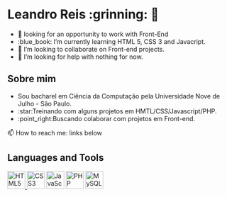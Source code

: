 <h1> Leandro Reis :grinning: 👋</h1>
<ul>
<li>🔭 looking for an opportunity to work with Front-End</li> 
<li> :blue_book: I’m currently learning HTML 5, CSS 3 and Javacript.</li>
<li> 👯 I’m looking to collaborate on Front-end projects.</li>
<li> 🤔 I’m looking for help with nothing for now.</li>
</ul>

<h2>Sobre mim</h2>

<ul>
<li>Sou bacharel em Ciência da Computação pela Universidade Nove de Julho - São Paulo.</li>
<li>:star:Treinando com alguns projetos em HMTL/CSS/Javascript/PHP.</li>
<li>:point_right:Buscando colaborar com projetos em Front-end.</li>
</ul>

<p>📫 How to reach me: links below<p>

<h2>Languages and Tools</h2>
<div>
<a href="https://developer.mozilla.org/pt-BR/docs/orphaned/Web/Guide/HTML/HTML5" target="_blank"><img src="https://logonoid.com/images/thumbs/html5-logo.png" width=40 alt="HTML5 Logo" </a>
<a href="https://developer.mozilla.org/pt-BR/docs/Web/CSS" target="_blank"><img src="https://logonoid.com/images/thumbs/css3-logo.png" width=40  alt="CSS3 Logo" /></a>
<a href="https://developer.mozilla.org/en-US/docs/Web/JavaScript" target="_blank"><img src="https://logonoid.com/images/thumbs/javascript-logo.png" width=40  alt="JavaScript Logo" /></a>
 <a href="https://www.php.net/" target="_blank"><img src="https://logonoid.com/images/thumbs/php-logo.jpg" width=40 alt="PHP Logo" /></a>
 <a href="https://www.mysql.com/" target="_blank"><img src="https://logonoid.com/images/thumbs/mysql-logo.png" width=40  alt="MySQL Logo" /></a>
</div>
 

